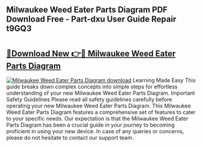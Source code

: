 ## Milwaukee Weed Eater Parts Diagram PDF Download Free - Part-dxu User Guide Repair t9GQ3

# <h2><a href="http://dfic20.blite.top/?on=Milwaukee+Weed+Eater+Parts+Diagram">🔗Download New 👉🔴 Milwaukee Weed Eater Parts Diagram</a></h2>

[![Milwaukee Weed Eater Parts Diagram download](https://i.imgur.com/lujVjoI.png)](http://dfic20.blite.top/?on=Milwaukee+Weed+Eater+Parts+Diagram)
Learning Made Easy This guide breaks down complex concepts into simple steps for effortless understanding of your new Milwaukee Weed Eater Parts Diagram. Important Safety Guidelines Please read all safety guidelines carefully before operating your new Milwaukee Weed Eater Parts Diagram. This Milwaukee Weed Eater Parts Diagram features a comprehensive set of features to cater to your specific needs. Our expectation is that the Milwaukee Weed Eater Parts Diagram has been a crucial guide in your journey to becoming proficient in using your new device. In case of any queries or concerns, please do not hesitate to contact our support team.
